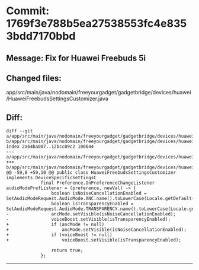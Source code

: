 # Commit: 1769f3e788b5ea27538553fc4e8353bdd7170bbd
## Message: Fix for Huawei Freebuds 5i
## Changed files:
app/src/main/java/nodomain/freeyourgadget/gadgetbridge/devices/huawei/HuaweiFreebudsSettingsCustomizer.java

## Diff:
```
diff --git a/app/src/main/java/nodomain/freeyourgadget/gadgetbridge/devices/huawei/HuaweiFreebudsSettingsCustomizer.java b/app/src/main/java/nodomain/freeyourgadget/gadgetbridge/devices/huawei/HuaweiFreebudsSettingsCustomizer.java
index 2a64ba007..12bcc09c2 100644
--- a/app/src/main/java/nodomain/freeyourgadget/gadgetbridge/devices/huawei/HuaweiFreebudsSettingsCustomizer.java
+++ b/app/src/main/java/nodomain/freeyourgadget/gadgetbridge/devices/huawei/HuaweiFreebudsSettingsCustomizer.java
@@ -59,8 +59,10 @@ public class HuaweiFreebudsSettingsCustomizer implements DeviceSpecificSettingsC
             final Preference.OnPreferenceChangeListener audioModePrefListener = (preference, newVal) -> {
                 boolean isNoiseCancellationEnabled = SetAudioModeRequest.AudioMode.ANC.name().toLowerCase(Locale.getDefault()).equals(newVal);
                 boolean isTransparencyEnabled = SetAudioModeRequest.AudioMode.TRANSPARENCY.name().toLowerCase(Locale.getDefault()).equals(newVal);
-                ancMode.setVisible(isNoiseCancellationEnabled);
-                voiceBoost.setVisible(isTransparencyEnabled);
+                if (ancMode != null)
+                    ancMode.setVisible(isNoiseCancellationEnabled);
+                if (voiceBoost != null)
+                    voiceBoost.setVisible(isTransparencyEnabled);
 
                 return true;
             };
```
-----------------------------------
